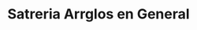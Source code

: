 ---
title: "Satreria Arrglos en General"
url: /el-alto/satreria-arrglos-en-general/
shop: sastre
---